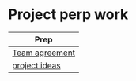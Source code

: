 # Project perp work

|Prep  |
|------------ |
|[Team agreement](team_agreement.md)|
|[project ideas](project_ideast.md)|
